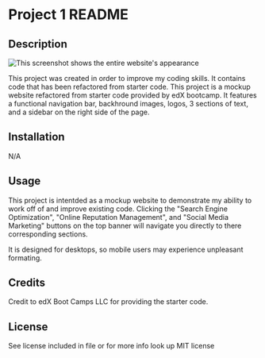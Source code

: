 # Project 1 README

## Description

![This screenshot shows the entire website's appearance](.\assets\images\evan-pieper.github.io_first-challenge_.png)

This project was created in order to improve my coding skills. It contains code that has been refactored from starter code. This project is a mockup website refactored from starter code provided by edX bootcamp. It features a functional navigation bar, backhround images, logos, 3 sections of text, and a sidebar on the right side of the page.

## Installation

N/A

## Usage

This project is intentded as a mockup website to demonstrate my ability to work off of and improve existing code. Clicking the "Search Engine Optimization", "Online Reputation Management", and "Social Media Marketing" buttons on the top banner will navigate you directly to there corresponding sections.

It is designed for desktops, so mobile users may experience unpleasant formating.

## Credits

Credit to edX Boot Camps LLC for providing the starter code.

## License

See license included in file or for more info look up MIT license
